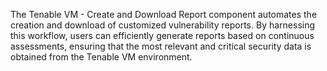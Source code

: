 The Tenable VM - Create and Download Report component automates the creation and download of customized vulnerability reports. By harnessing this workflow, users can efficiently generate reports based on continuous assessments, ensuring that the most relevant and critical security data is obtained from the Tenable VM environment.
